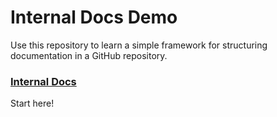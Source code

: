 # Internal Docs Demo

Use this repository to learn a simple framework for structuring documentation in a GitHub repository.

### [Internal Docs](./internal-docs/README.md)

Start here!

